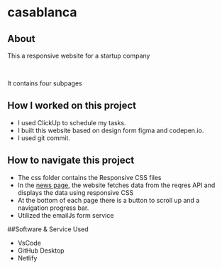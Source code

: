 # casablanca

## About
<p>This a responsive website for a startup company </p><br>
<p>It contains four subpages</p>

## How I worked on this project

- I used ClickUp to schedule my tasks.
- I built this website based on design form figma and codepen.io.
- I used git commit.


## How to navigate this project

- The css folder contains the Responsive CSS files 
- In the [news page](https://splendid-malabi-f74002.netlify.app/staff.html), the website fetches data from the reqres API and displays the data using responsive CSS
- At the bottom of each page there is a button to scroll up and a navigation progress bar.
- Utilized the emailJs form service


##Software & Service Used
- VsCode
- GitHub Desktop
- Netlify

